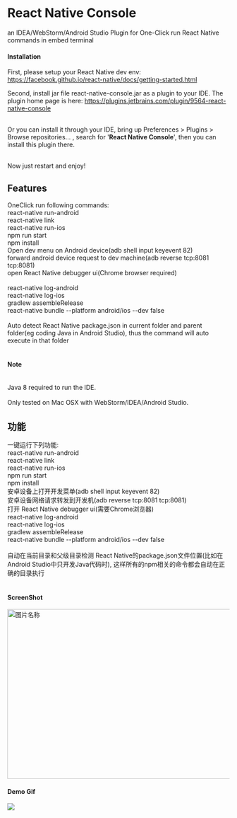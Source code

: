 # React Native Console
an IDEA/WebStorm/Android Studio Plugin for One-Click run React Native commands in embed terminal

#### Installation
First, please setup your React Native dev env:
https://facebook.github.io/react-native/docs/getting-started.html

Second, install jar file react-native-console.jar as a plugin to your IDE.
The plugin home page is here: https://plugins.jetbrains.com/plugin/9564-react-native-console<br/><br/>

Or you can install it through your IDE, bring up  Preferences > Plugins > Browse repositories... , search for '**React Native Console**',
then you can install this plugin there.<br/><br/>

Now just restart and enjoy!

<h2>Features</h2>
      OneClick run following commands:<br/>
      react-native run-android<br/>
      react-native link<br/>
      react-native run-ios<br/>
      npm run start<br/>
      npm install<br/>
      Open dev menu on Android device(adb shell input keyevent 82)<br/>
      forward android device request to dev machine(adb reverse tcp:8081 tcp:8081)<br/>
      open React Native debugger ui(Chrome browser required)<br/>
      <br/>
      react-native log-android<br/>
      react-native log-ios<br/>
      gradlew assembleRelease<br/>
      react-native bundle --platform android/ios --dev false<br/><br/>
      Auto detect React Native package.json in current folder and parent folder(eg coding Java in Android Studio),
       thus the command will auto execute in that folder<br/>
      <br/>



#### Note
<br/>Java 8 required to run the IDE.<br/>
<br/>Only tested on Mac OSX with WebStorm/IDEA/Android Studio.<br/>


<h2>功能</h2>
      一键运行下列功能:<br/>
      react-native run-android<br/>
      react-native link<br/>
      react-native run-ios<br/>
      npm run start<br/>
      npm install<br/>
      安卓设备上打开开发菜单(adb shell input keyevent 82)<br/>
      安卓设备网络请求转发到开发机(adb reverse tcp:8081 tcp:8081)<br/>
      打开 React Native debugger ui(需要Chrome浏览器)<br/>
      react-native log-android<br/>
      react-native log-ios<br/>
      gradlew assembleRelease<br/>
      react-native bundle --platform android/ios --dev false<br/><br/>
      自动在当前目录和父级目录检测 React Native的package.json文件位置(比如在Android Studio中只开发Java代码时), 这样所有的npm相关的命令都会自动在正确的目录执行<br/>
      <br/>

#### ScreenShot

<img src="https://raw.githubusercontent.com/beansoftapp/react-native-console/master/screenshot/ReactNativeConsole.png" width="570" height="384" alt="图片名称" align=center />

#### Demo Gif
![](https://raw.githubusercontent.com/beansoftapp/react-native-console/master/screenshot/rnconsole.gif)



